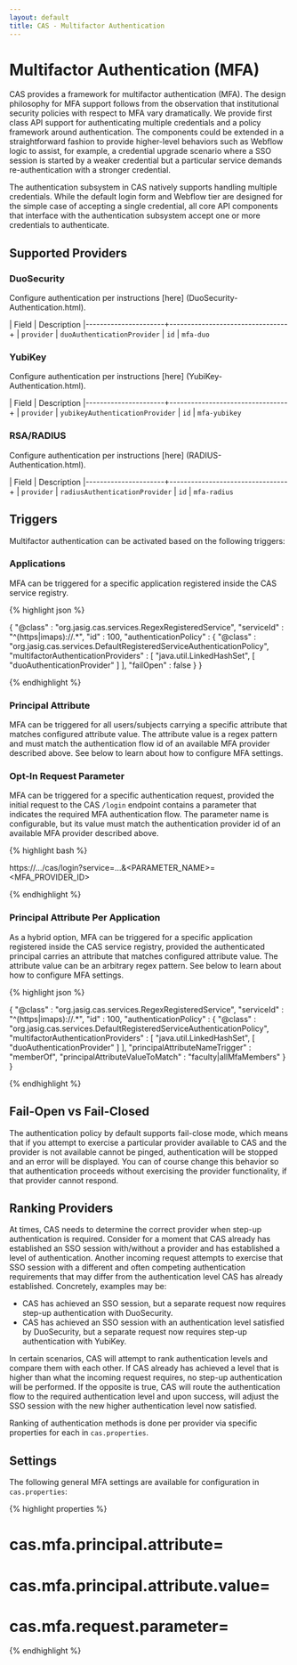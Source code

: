 ```yaml
---
layout: default
title: CAS - Multifactor Authentication
---
```


# Multifactor Authentication (MFA)

CAS provides a framework for multifactor authentication (MFA). The design philosophy for MFA support follows from
the observation that institutional security policies with respect to MFA vary dramatically. We provide first class
API support for authenticating multiple credentials and a policy framework around authentication. The components
could be extended in a straightforward fashion to provide higher-level behaviors such as Webflow logic to assist,
for example, a credential upgrade scenario where a SSO session is started by a weaker credential but a particular
service demands re-authentication with a stronger credential.

The authentication subsystem in CAS natively supports handling multiple credentials. While the default login form
and Webflow tier are designed for the simple case of accepting a single credential, all core API components that
interface with the authentication subsystem accept one or more credentials to authenticate.

## Supported Providers

### DuoSecurity

Configure authentication per instructions [here] (DuoSecurity-Authentication.html). 

| Field                | Description
|----------------------+---------------------------------+
| `provider`           | `duoAuthenticationProvider`
| `id`                 | `mfa-duo`

### YubiKey

Configure authentication per instructions [here] (YubiKey-Authentication.html). 

| Field                | Description
|----------------------+---------------------------------+
| `provider`           | `yubikeyAuthenticationProvider`
| `id`                 | `mfa-yubikey`

### RSA/RADIUS

Configure authentication per instructions [here] (RADIUS-Authentication.html). 

| Field                | Description
|----------------------+---------------------------------+
| `provider`           | `radiusAuthenticationProvider`
| `id`                 | `mfa-radius`

## Triggers

Multifactor authentication can be activated based on the following triggers:

### Applications
MFA can be triggered for a specific application registered inside the CAS service registry.

{% highlight json %}

{
  "@class" : "org.jasig.cas.services.RegexRegisteredService",
  "serviceId" : "^(https|imaps)://.*",
  "id" : 100,
  "authenticationPolicy" : {
    "@class" : "org.jasig.cas.services.DefaultRegisteredServiceAuthenticationPolicy",
    "multifactorAuthenticationProviders" : [ "java.util.LinkedHashSet", [ "duoAuthenticationProvider" ] ],
    "failOpen" : false
  }
}

{% endhighlight %}

### Principal Attribute
MFA can be triggered for all users/subjects carrying a specific attribute that matches configured attribute value. The attribute
value is a regex pattern and must match the authentication flow
id of an available MFA provider described above. See below to learn about how to configure MFA settings. 

### Opt-In Request Parameter
MFA can be triggered for a specific authentication request, provided
the initial request to the CAS `/login` endpoint contains a parameter
that indicates the required MFA authentication flow. The parameter name
is configurable, but its value must match the authentication provider id
of an available MFA provider described above. 

{% highlight bash %}

https://.../cas/login?service=...&<PARAMETER_NAME>=<MFA_PROVIDER_ID>

{% endhighlight %}

### Principal Attribute Per Application
As a hybrid option, MFA can be triggered for a specific application registered inside the CAS service registry, provided
the authenticated principal carries an attribute that matches configured attribute value. The attribute
value can be an arbitrary regex pattern. See below to learn about how to configure MFA settings.

{% highlight json %}

{
  "@class" : "org.jasig.cas.services.RegexRegisteredService",
  "serviceId" : "^(https|imaps)://.*",
  "id" : 100,
  "authenticationPolicy" : {
    "@class" : "org.jasig.cas.services.DefaultRegisteredServiceAuthenticationPolicy",
    "multifactorAuthenticationProviders" : [ "java.util.LinkedHashSet", [ "duoAuthenticationProvider" ] ],
    "principalAttributeNameTrigger" : "memberOf",
    "principalAttributeValueToMatch" : "faculty|allMfaMembers"
  }
}

{% endhighlight %}

## Fail-Open vs Fail-Closed
The authentication policy by default supports fail-close mode, which means that if you attempt to exercise a particular
provider available to CAS and the provider is not available cannot be pinged, authentication will be stopped and an error
will be displayed. You can of course change this behavior so that authentication proceeds without exercising the provider
functionality, if that provider cannot respond. 

## Ranking Providers
At times, CAS needs to determine the correct provider when step-up authentication is required. Consider for a moment that CAS
already has established an SSO session with/without a provider and has established a level of authentication. Another incoming
request attempts to exercise that SSO session with a different and often competing authentication requirements that may differ
from the authentication level CAS has already established. Concretely, examples may be:

- CAS has achieved an SSO session, but a separate request now requires step-up authentication with DuoSecurity.
- CAS has achieved an SSO session with an authentication level satisfied by DuoSecurity, but a separate request now requires step-up 
authentication with YubiKey. 

In certain scenarios, CAS will attempt to rank authentication levels and compare them with each other. If CAS already has achieved a level
that is higher than what the incoming request requires, no step-up authentication will be performed. If the opposite is true, CAS will
route the authentication flow to the required authentication level and upon success, will adjust the SSO session with the new higher 
authentication level now satisfied. 

Ranking of authentication methods is done per provider via specific properties for each in `cas.properties`.

## Settings
The following general MFA settings are available for configuration in `cas.properties`:

{% highlight properties %}
# cas.mfa.principal.attribute=
# cas.mfa.principal.attribute.value=
# cas.mfa.request.parameter=
{% endhighlight %}
